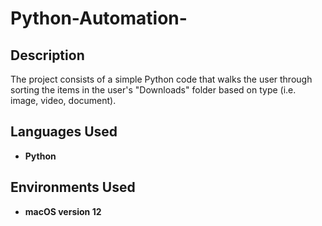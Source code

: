 # Python-Automation-
<h2>Description</h2>
The project consists of a simple Python code that walks the user through sorting the items in the user's "Downloads" folder based on type (i.e. image, video, document).

<br />


<h2>Languages Used</h2>

- <b>Python</b> 

<h2>Environments Used </h2>

- <b>macOS version 12 </b> 


</p>

<!--
 ```diff
- text in red
+ text in green
! text in orange
# text in gray
@@ text in purple (and bold)@@
```
--!>
